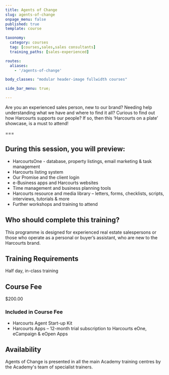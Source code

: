 ```yaml
---
title: Agents of Change
slug: agents-of-change
onpage_menu: false
published: true
template: course

taxonomy:
  category: courses
  tag: [courses,sales,sales consultants]
  training_paths: [sales-experienced]

routes:
  aliases:
    - '/agents-of-change'

body_classes: "modular header-image fullwidth courses"

side_bar_menu: true;

---
```


Are you an experienced sales person, new to our brand? Needing help understanding what we have and where to find it all? Curious to find out how Harcourts supports our people? If so, then this ‘Harcourts on a plate’ showcase, is a must to attend!

===

## During this session, you will preview:
-	HarcourtsOne - database, property listings, email marketing & task management 
-	Harcourts listing system
-	Our Promise and the client login
-	e-Business apps and Harcourts websites 
-	Time management and business planning tools
-	Harcourts resource and media library – letters, forms, checklists, scripts, interviews, tutorials & more
-	Further workshops and training to attend

## Who should complete this training?
This programme is designed for experienced real estate salespersons or those who operate as a personal or buyer’s assistant, who are new to the Harcourts brand.

## Training Requirements
Half day, in-class training

## Course Fee
$200.00

### Included in Course Fee
-	Harcourts Agent Start-up Kit
-	Harcourts Apps – 12-month trial subscription to Harcourts eOne, eCampaign & eOpen Apps

## Availability
Agents of Change is presented in all the main Academy training centres by the Academy's team of specialist trainers.
